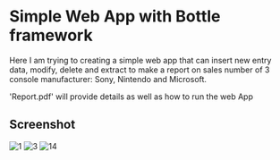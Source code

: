 # Simple Web App with Bottle framework

Here I am trying to creating a simple web app that can insert new entry data, modify, delete and extract to make a report on sales number of 3 console manufacturer: Sony, Nintendo and Microsoft.

'Report.pdf' will provide details as well as how to run the web App

## Screenshot
![1](https://user-images.githubusercontent.com/47508077/52913413-4851b480-32be-11e9-937a-e500c51c0a71.JPG)
![3](https://user-images.githubusercontent.com/47508077/52913416-5273b300-32be-11e9-94f2-e9370e2113ed.JPG)
![14](https://user-images.githubusercontent.com/47508077/52913427-68817380-32be-11e9-9d90-34274a42bcf2.JPG)

